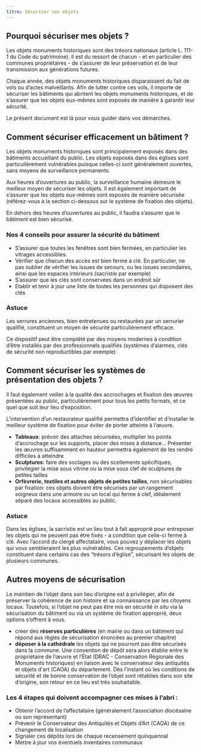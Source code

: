 ```yaml
---
titre: Sécuriser vos objets
---
```


## Pourquoi sécuriser mes objets ?

Les objets monuments historiques sont des trésors nationaux (article L. 111-1 du Code du patrimoine).
Il est du ressort de chacun - et en particulier des communes propriétaires - de s’assurer de leur préservation et de leur transmission aux générations futures.

Chaque année, des objets monuments historiques disparaissent du fait de vols ou d’actes malveillants.
Afin de lutter contre ces vols, il importe de sécuriser les bâtiments qui abritent les objets monuments historiques, et de s’assurer que les objets eux-mêmes sont exposés de manière à garantir leur sécurité.

Le présent document est là pour vous guider dans vos démarches.

## Comment sécuriser efficacement un bâtiment ?

Les objets monuments historiques sont principalement exposés dans des bâtiments accueillant du public.
Les objets exposés dans des églises sont particulièrement vulnérables puisque celles-ci sont généralement ouvertes, sans moyens de surveillance permanents.

Aux heures d’ouvertures au public, la surveillance humaine demeure le meilleur moyen de sécuriser les objets.
Il est également important de s’assurer que les objets eux-mêmes sont exposés de manière sécurisée (référez-vous à la section ci-dessous sur le système de fixation des objets).

En dehors des heures d’ouvertures au public, il faudra s’assurer que le bâtiment est bien sécurisé.


### Nos 4 conseils pour assurer la sécurité du bâtiment

- S’assurer que toutes les fenêtres sont bien fermées, en particulier les vitrages accessibles.
- Vérifier que chacun des accès est bien fermé à clé. En particulier, ne pas oublier de vérifier les issues de secours, ou les issues secondaires, ainsi que les espaces intérieurs (sacristie par exemple)
- S’assurer que les clés sont conservées dans un endroit sûr
- Etablir et tenir à jour une liste de toutes les personnes qui disposent des clés

### Astuce

Les serrures anciennes, bien entretenues ou restaurées par un serrurier qualifié, constituent un moyen de sécurité particulièrement efficace.

Ce dispositif peut être complété par des moyens modernes à condition d’être installés par des professionnels qualifiés (systèmes d’alarmes, clés de sécurité non reproductibles par exemple)

## Comment sécuriser les systèmes de présentation des objets ?

Il faut également veiller à la qualité des accrochages et fixation des œuvres présentées au public, particulièrement pour tous les petits formats, et ce quel que soit leur lieu d’exposition.

L’intervention d’un restaurateur qualifié permettra d’identifier et d’installer le meilleur système de fixation pour éviter de porter atteinte à l’œuvre.

- **Tableaux**: prévoir des attaches sécurisées, multiplier les points d’accrochage sur les supports, placer des mises à distance… Présenter les œuvres suffisamment en hauteur permettra également de les rendre difficiles à atteindre
- **Sculptures**: faire des soclages ou des scellements spécifiques, privilégier la mise sous vitrine ou la mise sous clef de sculptures de petites tailles
- **Orfèvrerie, textiles et autres objets de petites tailles**, non sécurisables par fixation: ces objets doivent être sécurisés par un rangement soigneux dans une armoire ou un local qui ferme à clef, idéalement séparé des locaux accessibles au public.

### Astuce

Dans les églises, la sacristie est un lieu tout à fait approprié pour entreposer les objets qui ne peuvent pas être fixés - a condition que celle-ci ferme à clé.
Avec l’accord du clergé affectataire, vous pouvez y déplacer les objets qui vous sembleraient les plus vulnérables.
Ces regroupements d’objets constituent dans certains cas des “trésors d’église”, sécurisant les objets de plusieurs communes.

## Autres moyens de sécurisation

Le maintien de l’objet dans son lieu d’origine est à privilégier, afin de préserver la cohérence de son histoire et sa connaissance par les citoyens locaux.
Toutefois, si l’objet ne peut pas être mis en sécurité *in situ* via la sécurisation du bâtiment ou via un système de fixation approprié, deux options s’offrent à vous.

- créer des **réserves particulières** (en mairie ou dans un bâtiment qui répond aux règles de sécurisation énoncées au premier chapitre)
- **déposer à la cathédrale** les objets qui ne pourront pas être sécurisés dans la commune. Une convention de dépôt sera alors établie entre le propriétaire de l’œuvre et l’État (DRAC - Conservation Régionale des Monuments historiques) en liaison avec le conservateur des antiquités et objets d'art (CAOA) du département. Dès l’instant où les conditions de sécurité et de bonne conservation de l’objet sont rétablies dans son site d’origine, son retour en ce lieu est très souhaitable.

### Les 4 étapes qui doivent accompagner ces mises à l’abri :

- Obtenir l’accord de l’affectataire (généralement l’association diocésaine ou son représentant)
- Prévenir le Conservateur des Antiquités et Objets d’Art (CAOA) de ce changement de localisation
- Signaler ces dépôts lors de chaque recensement quinquennal
- Mettre à jour vos éventuels inventaires communaux
